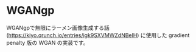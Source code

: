 # WGANgp

WGANgpで無限にラーメン画像生成する話 (https://kiyo.qrunch.io/entries/igk9SXVMWZdNBelH) に使用した gradient penalty 版の WGAN の実装です。
